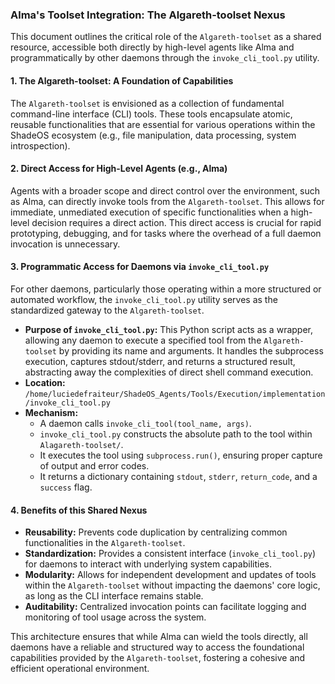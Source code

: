 ### Alma's Toolset Integration: The Algareth-toolset Nexus

This document outlines the critical role of the `Algareth-toolset` as a shared resource, accessible both directly by high-level agents like Alma and programmatically by other daemons through the `invoke_cli_tool.py` utility.

#### 1. The Algareth-toolset: A Foundation of Capabilities

The `Algareth-toolset` is envisioned as a collection of fundamental command-line interface (CLI) tools. These tools encapsulate atomic, reusable functionalities that are essential for various operations within the ShadeOS ecosystem (e.g., file manipulation, data processing, system introspection).

#### 2. Direct Access for High-Level Agents (e.g., Alma)

Agents with a broader scope and direct control over the environment, such as Alma, can directly invoke tools from the `Algareth-toolset`. This allows for immediate, unmediated execution of specific functionalities when a high-level decision requires a direct action. This direct access is crucial for rapid prototyping, debugging, and for tasks where the overhead of a full daemon invocation is unnecessary.

#### 3. Programmatic Access for Daemons via `invoke_cli_tool.py`

For other daemons, particularly those operating within a more structured or automated workflow, the `invoke_cli_tool.py` utility serves as the standardized gateway to the `Algareth-toolset`.

*   **Purpose of `invoke_cli_tool.py`:** This Python script acts as a wrapper, allowing any daemon to execute a specified tool from the `Algareth-toolset` by providing its name and arguments. It handles the subprocess execution, captures stdout/stderr, and returns a structured result, abstracting away the complexities of direct shell command execution.
*   **Location:** `/home/luciedefraiteur/ShadeOS_Agents/Tools/Execution/implementation/invoke_cli_tool.py`
*   **Mechanism:**
    *   A daemon calls `invoke_cli_tool(tool_name, args)`.
    *   `invoke_cli_tool.py` constructs the absolute path to the tool within `Alagareth-toolset/`.
    *   It executes the tool using `subprocess.run()`, ensuring proper capture of output and error codes.
    *   It returns a dictionary containing `stdout`, `stderr`, `return_code`, and a `success` flag.

#### 4. Benefits of this Shared Nexus

*   **Reusability:** Prevents code duplication by centralizing common functionalities in the `Algareth-toolset`.
*   **Standardization:** Provides a consistent interface (`invoke_cli_tool.py`) for daemons to interact with underlying system capabilities.
*   **Modularity:** Allows for independent development and updates of tools within the `Algareth-toolset` without impacting the daemons' core logic, as long as the CLI interface remains stable.
*   **Auditability:** Centralized invocation points can facilitate logging and monitoring of tool usage across the system.

This architecture ensures that while Alma can wield the tools directly, all daemons have a reliable and structured way to access the foundational capabilities provided by the `Algareth-toolset`, fostering a cohesive and efficient operational environment.
